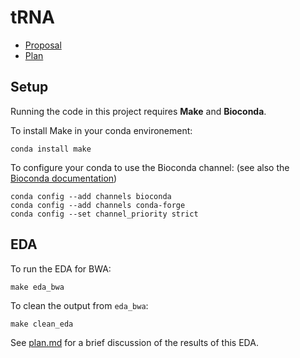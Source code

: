 # tRNA

* [Proposal](proposal.md)
* [Plan](plan.md)

## Setup

Running the code in this project requires **Make** and **Bioconda**.

To install Make in your conda environement:

```
conda install make
```

To configure your conda to use the Bioconda channel: (see also the [Bioconda documentation](https://bioconda.github.io/index.html))

```
conda config --add channels bioconda
conda config --add channels conda-forge
conda config --set channel_priority strict
```

## EDA

To run the EDA for BWA:

```
make eda_bwa
```

To clean the output from `eda_bwa`:

```
make clean_eda
```

See [plan.md](plan.md) for a brief discussion of the results of this EDA.
